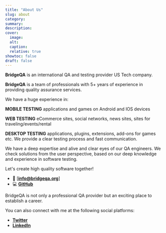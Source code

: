 ```yaml
---
title: "About Us"
slug: about
category:
summary:
description: 
cover:
  image:
  alt:
  caption: 
  relative: true
showtoc: false
draft: false
---
```



**BridgeQA** is an international QA and testing provider US Tech company. 


**BridgeQA** is a team of professionals with 5+ years of experience in providing quality assurance services.

We have a huge experience in:


**MOBILE TESTING** applications and games on Android and IOS devices


**WEB TESTING** eCommerce sites, social networks, news sites, sites for traveling/events/rental 
 

**DESKTOP TESTING** applications, plugins, extensions, add-ons for games etc. We provide a clear testing process and fast communication.


We have a deep expertise and alive and clear eyes of our QA engineers. We check solutions from the user perspective, based on our deep knowledge and experience in software testing.


Let's create high quality software together!


- 📝 [**info@bridgeqa.org**]
- 💻 [**GitHub**](https://github.com/)

BridgeQA is not only a professional QA provider but an exciting place to establish a career.


You can also connect with me at the following social platforms:
- [**Twitter**](https://twitter.com/)
- [**LinkedIn**](https://www.linkedin.com/)
